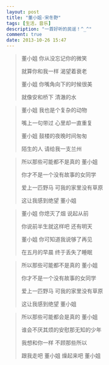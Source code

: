 ```yaml
---
layout: post
title: "董小姐-宋冬野"
tags: [生活，音乐]
description: "一首好听的民谣！^_^"
comment: true
date: 2013-10-26 15:47
---
```


> 董小姐 你从没忘记你的微笑
> 
> 就算你和我一样 渴望着衰老
> 
> 董小姐 你嘴角向下的时候很美
> 
> 就像安和桥下 清澈的水


> 董小姐 我也是个复杂的动物
> 
> 嘴上一句带过 心里却一直重复
> 
> 董小姐 鼓楼的夜晚时间匆匆
> 
> 陌生的人 请给我一支兰州


> 所以那些可能都不是真的 董小姐
> 
> 你才不是一个没有故事的女同学
> 
> 爱上一匹野马 可我的家里没有草原
> 
> 这让我感到绝望 董小姐


> 董小姐 你熄灭了烟 说起从前
> 
> 你说前半生就这样吧 还有明天
> 
> 董小姐 你可知道我说够了再见
> 
> 在五月的早晨 终于丢失了睡眠

 
> 所以那些可能都不是真的 董小姐
> 
> 你才不是一个没有故事的女同学
> 
> 爱上一匹野马 可我的家里没有草原
> 
> 这让我感到绝望 董小姐

 
> 所以那些可能都会是真的 董小姐
> 
> 谁会不厌其烦的安慰那无知的少年
> 
> 我想和你一样 不顾那些所以
> 
> 跟我走吧 董小姐 燥起来吧 董小姐

